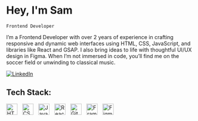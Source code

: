 
# Hey, I'm Sam

`Frontend Developer`

I’m a Frontend Developer with over 2 years of experience in crafting responsive and dynamic web interfaces using HTML, CSS, JavaScript, and libraries like React and GSAP. I also bring ideas to life with thoughtful UI/UX design in Figma. When I’m not immersed in code, you’ll find me on the soccer field or unwinding to classical music.


[![LinkedIn](https://img.shields.io/badge/LinkedIn-0077B5?style=for-the-badge&logo=linkedin&logoColor=white)](https://www.linkedin.com/in/devvsam/)


## Tech Stack:
<img align="left" alt="HTML" width="30px" style="padding-right:10px;" src="https://cdn.jsdelivr.net/gh/devicons/devicon/icons/html5/html5-plain.svg" />
<img align="left" alt="CSS" width="30px" style="padding-right:10px;" src="https://cdn.jsdelivr.net/gh/devicons/devicon/icons/css3/css3-plain.svg" />
<img align="left" alt="JavaScript" width="30px" style="padding-right:10px;" src="https://cdn.jsdelivr.net/gh/devicons/devicon/icons/javascript/javascript-plain.svg" />
<img align="left" alt="React" width="30px" style="padding-right:10px;" src="https://cdn.jsdelivr.net/gh/devicons/devicon/icons/react/react-original.svg" />
<img align="left" alt="Git" width="30px" style="padding-right:10px;" src="https://cdn.jsdelivr.net/gh/devicons/devicon/icons/git/git-original.svg" />
<img align="left" alt="Framer" width="30px" style="padding-right:10px;" src="[https://cdn.dribbble.com/users/4878/screenshots/15802274/framer_2_2x_4x.png](https://miro.medium.com/v2/resize:fit:2400/1*F6ufPKgGbyUPkWLZ-16ycw.png)" />
<img align="left" alt="Figma" width="30px" style="padding-right:10px;" src="https://cdn.jsdelivr.net/gh/devicons/devicon/icons/figma/figma-original.svg" />
